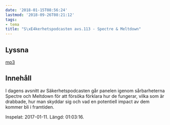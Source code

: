 ```yaml
---
date: '2018-01-15T08:56:24'
lastmod: '2018-09-26T08:21:12'
tags:
- tema
title: "S\xE4kerhetspodcasten avs.113 - Spectre & Meltdown"
---
```

## Lyssna

[mp3](http://traffic.libsyn.com/sakerhetspodcasten/Spectre_Meltdown.mp3)

## Innehåll

I dagens avsnitt av Säkerhetspodcasten går panelen igenom sårbarheterna Spectre och
Meltdown för att försöka förklara hur de fungerar, vilka som är drabbade, hur man
skyddar sig och vad en potentiell impact av dem kommer bli i framtiden.

Inspelat: 2017-01-11. Längd: 01:03:16.
